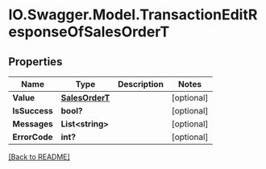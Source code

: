 # IO.Swagger.Model.TransactionEditResponseOfSalesOrderT
## Properties

Name | Type | Description | Notes
------------ | ------------- | ------------- | -------------
**Value** | [**SalesOrderT**](SalesOrderT.md) |  | [optional] 
**IsSuccess** | **bool?** |  | [optional] 
**Messages** | **List&lt;string&gt;** |  | [optional] 
**ErrorCode** | **int?** |  | [optional] 

 [[Back to README]](../README.md)

